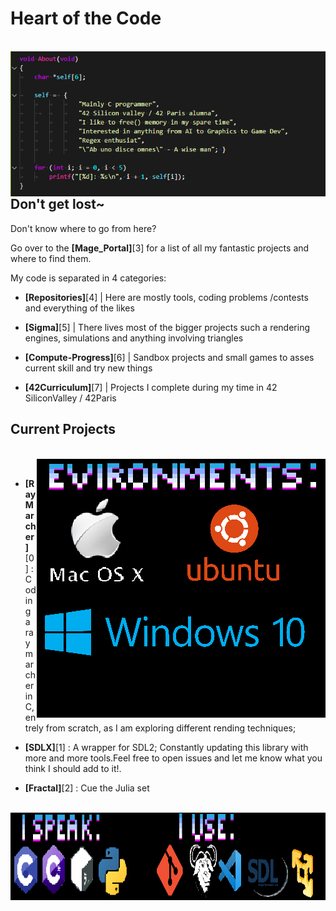 # Heart of the Code

<br><img align="left" src="Ressources/Self.png"/><br>

## Don't get lost~

Don't know where to go from here?

Go over to the **[Mage_Portal]**[3] for a list of all my fantastic projects and where to find them.

My code is separated in 4 categories:

- **[Repositories]**[4] | Here are mostly tools, coding problems /contests and everything of the likes

- **[Sigma]**[5] | There lives most of the bigger projects such a rendering engines, simulations and anything involving triangles

- **[Compute-Progress]**[6] | Sandbox projects and small games to asses current skill and try new things

- **[42Curriculum]**[7] | Projects I complete during my time in 42 SiliconValley / 42Paris

## Current Projects

<br><img align="right" src="Ressources/Envs.png"/><br>


- **[RayMarcher]**[0] : Coding a raymarcher in C, entrely from scratch, as I am exploring different rending techniques;

- **[SDLX]**[1] : A wrapper for SDL2; Constantly updating this library with more and more tools.Feel free to open issues and let me know what you think I should add to it!.

- **[Fractal]**[2] : Cue the Julia set

<br><img align="left" src="Ressources/Tools.png" width="1000" height="140"/><br>
